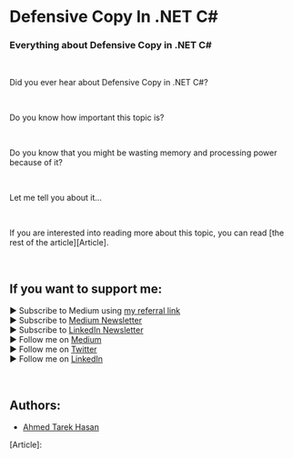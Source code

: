 <link rel="canonical" href="" />

# Defensive Copy In .NET C#
### Everything about Defensive Copy in .NET C#

<p align="center">
  <!--<img src="https://miro.medium.com/max/1400/1*v5qBr4h1qH6i_HavIwGAFQ.jpeg">-->
</p>

<br/>

<p>
Did you ever hear about Defensive Copy in .NET C#?
</p>

<br/>

<p>
Do you know how important this topic is?
</p>

<br/>

<p>
Do you know that you might be wasting memory and processing power because of it?
</p>

<br/>

<p>
Let me tell you about it…
</p>

<br/>

If you are interested into reading more about this topic, you can read [the rest of the article][Article]. 

<br/>

## If you want to support me:
▶ Subscribe to Medium using [my referral link][Membership]<br/>
▶ Subscribe to [Medium Newsletter][Subscribe]<br/>
▶ Subscribe to [LinkedIn Newsletter][Newsletter]<br/>
▶ Follow me on [Medium][Blog]<br/>
▶ Follow me on [Twitter][Twitter]<br/>
▶ Follow me on [LinkedIn][LinkedIn]

<br/>

## Authors:
* [Ahmed Tarek Hasan]


[Ahmed Tarek Hasan]: https://medium.com/@eng_ahmed.tarek
[Blog]: https://medium.com/@eng_ahmed.tarek
[Membership]: https://medium.com/@eng_ahmed.tarek/membership
[Subscribe]: https://medium.com/subscribe/@eng_ahmed.tarek
[Twitter]: https://twitter.com/AhmedTarekHasa1
[LinkedIn]: https://www.linkedin.com/in/atarekhasan/
[Friend Links]: https://www.linkedin.com/feed/update/urn:li:activity:6866082670108143616/
[Newsletter]: https://www.linkedin.com/newsletters/development-simply-put-6866647119655247872/
[Article]: 